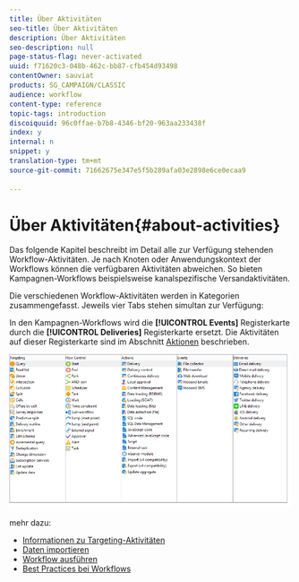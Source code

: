 ```yaml
---
title: Über Aktivitäten
seo-title: Über Aktivitäten
description: Über Aktivitäten
seo-description: null
page-status-flag: never-activated
uuid: f71620c3-048b-462c-bb87-cfb454d93498
contentOwner: sauviat
products: SG_CAMPAIGN/CLASSIC
audience: workflow
content-type: reference
topic-tags: introduction
discoiquuid: 96c0ffae-b7b8-4346-bf20-963aa233438f
index: y
internal: n
snippet: y
translation-type: tm+mt
source-git-commit: 71662675e347e5f5b289afa03e2898e6ce0ecaa9

---
```



# Über Aktivitäten{#about-activities}

Das folgende Kapitel beschreibt im Detail alle zur Verfügung stehenden Workflow-Aktivitäten. Je nach Knoten oder Anwendungskontext der Workflows können die verfügbaren Aktivitäten abweichen. So bieten Kampagnen-Workflows beispielsweise kanalspezifische Versandaktivitäten.

Die verschiedenen Workflow-Aktivitäten werden in Kategorien zusammengefasst. Jeweils vier Tabs stehen simultan zur Verfügung:

In den Kampagnen-Workflows wird die **[!UICONTROL Events]** Registerkarte durch die **[!UICONTROL Deliveries]** Registerkarte ersetzt. Die Aktivitäten auf dieser Registerkarte sind im Abschnitt [Aktionen](#action-activities) beschrieben.

![](assets/wf-activity-tabs.png)

mehr dazu:

* [Informationen zu Targeting-Aktivitäten](../../workflow/using/about-targeting-activities.md)
* [Daten importieren](../../workflow/using/importing-data.md)
* [Workflow ausführen](../../workflow/using/executing-a-workflow.md)
* [Best Practices bei Workflows](../../workflow/using/workflow-best-practices.md)
